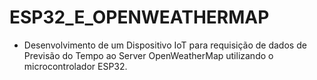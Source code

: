 # ESP32_E_OPENWEATHERMAP
- Desenvolvimento de um Dispositivo IoT para requisição de dados de Previsão do Tempo ao Server OpenWeatherMap utilizando o microcontrolador ESP32.
